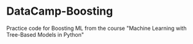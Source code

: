 # DataCamp-Boosting
Practice code for Boosting ML from the course "Machine Learning with Tree-Based Models in Python"

